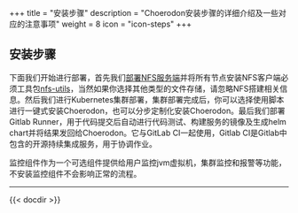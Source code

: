 +++
title = "安装步骤"
description = "Choerodon安装步骤的详细介绍及一些对应的注意事项"
weight = 8
icon = "icon-steps"
+++

## 安装步骤

下面我们开始进行部署，首先我们[部署NFS服务端](./nfs/#nfs服务端安装及配置)并将所有节点安装NFS客户端必须工具包[nfs-utils](./nfs/#客户端挂载nfs服务器共享目录)，当然如果你选择其他类型的文件存储，请忽略NFS搭建相关信息。然后我们进行Kubernetes集群部署，集群部署完成后，你可以选择使用脚本进行一键式安装Choerodon，也可以分步定制化安装Choerodon。最后我们部署Gitlab Runner，用于代码提交后自动进行代码测试、构建服务的镜像及生成helm chart并将结果发回给Choerodon。它与GitLab CI一起使用，Gitlab CI是Gitlab中包含的开源持续集成服务，用于协调作业。

监控组件作为一个可选组件提供给用户监控jvm虚拟机，集群监控和报警等功能，不安装监控组件不会影响正常的流程。

---

{{< docdir >}}